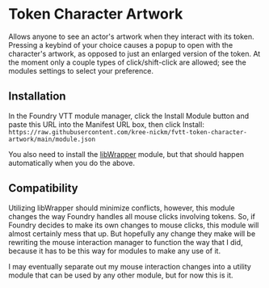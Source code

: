 # Token Character Artwork
Allows anyone to see an actor's artwork when they interact with its token. Pressing a keybind of your choice causes a popup to open with the character's artwork, as opposed to just an enlarged version of the token. At the moment only a couple types of click/shift-click are allowed; see the modules settings to select your preference.

## Installation
In the Foundry VTT module manager, click the Install Module button and paste this URL into the Manifest URL box, then click Install: `https://raw.githubusercontent.com/kree-nickm/fvtt-token-character-artwork/main/module.json`

You also need to install the [libWrapper](https://github.com/ruipin/fvtt-lib-wrapper) module, but that should happen automatically when you do the above.

## Compatibility
Utilizing libWrapper should minimize conflicts, however, this module changes the way Foundry handles all mouse clicks involving tokens. So, if Foundry decides to make its own changes to mouse clicks, this module will almost certainly mess that up. But hopefully any change they make will be rewriting the mouse interaction manager to function the way that I did, because it has to be this way for modules to make any use of it.

I may eventually separate out my mouse interaction changes into a utility module that can be used by any other module, but for now this is it.
